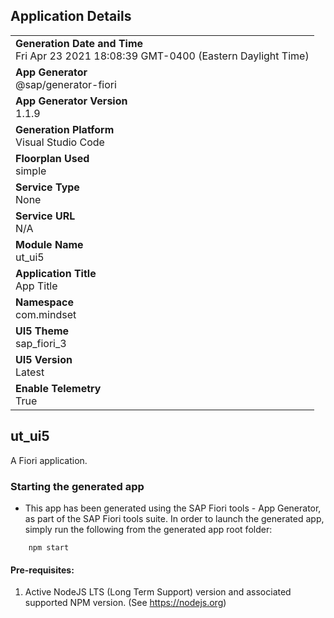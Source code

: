 ## Application Details
|               |
| ------------- |
|**Generation Date and Time**<br>Fri Apr 23 2021 18:08:39 GMT-0400 (Eastern Daylight Time)|
|**App Generator**<br>@sap/generator-fiori|
|**App Generator Version**<br>1.1.9|
|**Generation Platform**<br>Visual Studio Code|
|**Floorplan Used**<br>simple|
|**Service Type**<br>None|
|**Service URL**<br>N/A
|**Module Name**<br>ut_ui5|
|**Application Title**<br>App Title|
|**Namespace**<br>com.mindset|
|**UI5 Theme**<br>sap_fiori_3|
|**UI5 Version**<br>Latest|
|**Enable Telemetry**<br>True|

## ut_ui5

A Fiori application.

### Starting the generated app

-   This app has been generated using the SAP Fiori tools - App Generator, as part of the SAP Fiori tools suite.  In order to launch the generated app, simply run the following from the generated app root folder:

```
    npm start
```


#### Pre-requisites:

1. Active NodeJS LTS (Long Term Support) version and associated supported NPM version.  (See https://nodejs.org)


